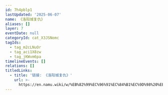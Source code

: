```yaml
---
id: 7h4pblp1
lastUpdated: '2025-06-07'
name: 《洛阳城复仇》
aliases: []
layer: 7
eventDate: null
categoryId: cat_X3JSNomc
tagIds:
  - tag_m2cLNuOr
  - tag_aci1X8zw
  - tag_jKWvm6pa
timelineEvents: []
relations: []
titledLinks:
  - title: '链接: 《洛阳城复仇》'
    url: >-
      https://en.namu.wiki/w/%EB%82%99%EC%96%91%EC%84%B1%EC%9D%98%20%EB%B3%B5%EC%88%98
---
```


